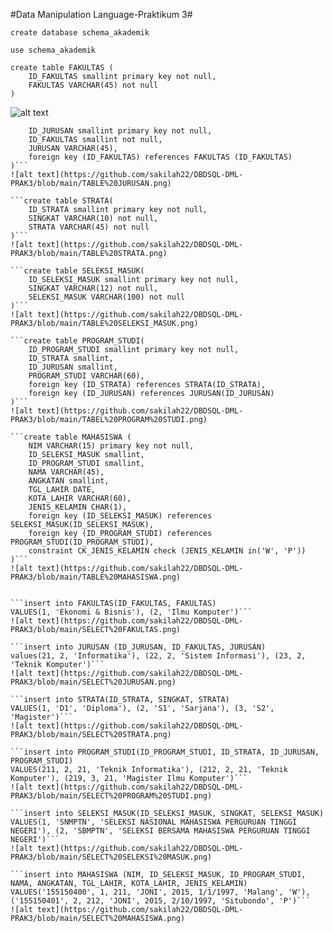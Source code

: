 #Data Manipulation Language-Praktikum 3#
```
create database schema_akademik
```

```
use schema_akademik
```

```
create table FAKULTAS (
	ID_FAKULTAS smallint primary key not null,
	FAKULTAS VARCHAR(45) not null
)
```
![alt text](https://github.com/sakilah22/DBDSQL-DML-PRAK3/blob/main/TABLE%20FAKULTAS.png)

```create table JURUSAN(
	ID_JURUSAN smallint primary key not null,
	ID_FAKULTAS smallint not null,
	JURUSAN VARCHAR(45),
	foreign key (ID_FAKULTAS) references FAKULTAS (ID_FAKULTAS)
)```
![alt text](https://github.com/sakilah22/DBDSQL-DML-PRAK3/blob/main/TABLE%20JURUSAN.png)

```create table STRATA(
	ID_STRATA smallint primary key not null,
	SINGKAT VARCHAR(10) not null,
	STRATA VARCHAR(45) not null 
)```
![alt text](https://github.com/sakilah22/DBDSQL-DML-PRAK3/blob/main/TABLE%20STRATA.png)

```create table SELEKSI_MASUK(
	ID_SELEKSI_MASUK smallint primary key not null,
	SINGKAT VARCHAR(12) not null,
	SELEKSI_MASUK VARCHAR(100) not null 
)```
![alt text](https://github.com/sakilah22/DBDSQL-DML-PRAK3/blob/main/TABLE%20SELEKSI_MASUK.png)

```create table PROGRAM_STUDI(
	ID_PROGRAM_STUDI smallint primary key not null,
	ID_STRATA smallint,
	ID_JURUSAN smallint,
	PROGRAM_STUDI VARCHAR(60),
	foreign key (ID_STRATA) references STRATA(ID_STRATA),
	foreign key (ID_JURUSAN) references JURUSAN(ID_JURUSAN)
)```
![alt text](https://github.com/sakilah22/DBDSQL-DML-PRAK3/blob/main/TABEL%20PROGRAM%20STUDI.png)

```create table MAHASISWA (
	NIM VARCHAR(15) primary key not null,
	ID_SELEKSI_MASUK smallint,
	ID_PROGRAM_STUDI smallint,
	NAMA VARCHAR(45),
	ANGKATAN smallint,
	TGL_LAHIR DATE,
	KOTA_LAHIR VARCHAR(60),
	JENIS_KELAMIN CHAR(1),
	foreign key (ID_SELEKSI_MASUK) references SELEKSI_MASUK(ID_SELEKSI_MASUK),
	foreign key (ID_PROGRAM_STUDI) references PROGRAM_STUDI(ID_PROGRAM_STUDI),
	constraint CK_JENIS_KELAMIN check (JENIS_KELAMIN in('W', 'P'))
)```
![alt text](https://github.com/sakilah22/DBDSQL-DML-PRAK3/blob/main/TABLE%20MAHASISWA.png)


```insert into FAKULTAS(ID_FAKULTAS, FAKULTAS)
VALUES(1, 'Ekonomi & Bisnis'), (2, 'Ilmu Komputer')```
![alt text](https://github.com/sakilah22/DBDSQL-DML-PRAK3/blob/main/SELECT%20FAKULTAS.png)

```insert into JURUSAN (ID_JURUSAN, ID_FAKULTAS, JURUSAN)
values(21, 2, 'Informatika'), (22, 2, 'Sistem Informasi'), (23, 2, 'Teknik Komputer')```
![alt text](https://github.com/sakilah22/DBDSQL-DML-PRAK3/blob/main/SELECT%20JURUSAN.png)

```insert into STRATA(ID_STRATA, SINGKAT, STRATA)
VALUES(1, 'D1', 'Diploma'), (2, 'S1', 'Sarjana'), (3, 'S2', 'Magister')```
![alt text](https://github.com/sakilah22/DBDSQL-DML-PRAK3/blob/main/SELECT%20STRATA.png)

```insert into PROGRAM_STUDI(ID_PROGRAM_STUDI, ID_STRATA, ID_JURUSAN, PROGRAM_STUDI)
VALUES(211, 2, 21, 'Teknik Informatika'), (212, 2, 21, 'Teknik Komputer'), (219, 3, 21, 'Magister Ilmu Komputer')```
![alt text](https://github.com/sakilah22/DBDSQL-DML-PRAK3/blob/main/SELECT%20PROGRAM%20STUDI.png)

```insert into SELEKSI_MASUK(ID_SELEKSI_MASUK, SINGKAT, SELEKSI_MASUK)
VALUES(1, 'SNMPTN', 'SELEKSI NASIONAL MAHASISWA PERGURUAN TINGGI NEGERI'), (2, 'SBMPTN', 'SELEKSI BERSAMA MAHASISWA PERGURUAN TINGGI NEGERI')```
![alt text](https://github.com/sakilah22/DBDSQL-DML-PRAK3/blob/main/SELECT%20SELEKSI%20MASUK.png)

```insert into MAHASISWA (NIM, ID_SELEKSI_MASUK, ID_PROGRAM_STUDI, NAMA, ANGKATAN, TGL_LAHIR, KOTA_LAHIR, JENIS_KELAMIN)
VALUES('155150400', 1, 211, 'JONI', 2015, 1/1/1997, 'Malang', 'W'), ('155150401', 2, 212, 'JONI', 2015, 2/10/1997, 'Situbondo', 'P')```
![alt text](https://github.com/sakilah22/DBDSQL-DML-PRAK3/blob/main/SELECT%20MAHASISWA.png)

